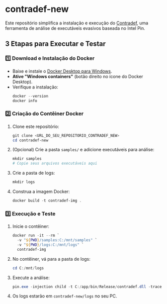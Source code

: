 
# contradef-new

Este repositório simplifica a instalação e execução do [Contradef](https://github.com/contradef/Contradef), uma ferramenta de análise de executáveis evasivos baseada no Intel Pin.

## 3 Etapas para Executar e Testar

### 1️⃣ Download e Instalação do Docker

- Baixe e instale o [Docker Desktop para Windows](https://docs.docker.com/desktop/install/windows-install/).
- **Ative "Windows containers"** (botão direito no ícone do Docker Desktop).
- Verifique a instalação:
  ```powershell
  docker --version
  docker info
  ```

### 2️⃣ Criação do Contêiner Docker

1. Clone este repositório:
   ```powershell
   git clone <URL_DO_SEU_REPOSITORIO_CONTRADEF_NEW>
   cd contradef-new
   ```
2. (Opcional) Crie a pasta `samples/` e adicione executáveis para análise:
   ```powershell
   mkdir samples
   # Copie seus arquivos executáveis aqui
   ```
3. Crie a pasta de logs:
   ```powershell
   mkdir logs
   ```
4. Construa a imagem Docker:
   ```powershell
   docker build -t contradef-img .
   ```

### 3️⃣ Execução e Teste

1. Inicie o contêiner:
   ```powershell
   docker run -it --rm `
     -v "${PWD}/samples:C:/mnt/samples" `
     -v "${PWD}/logs:C:/mnt/logs" `
     contradef-img
   ```
2. No contêiner, vá para a pasta de logs:
   ```powershell
   cd C:/mnt/logs
   ```
3. Execute a análise:
   ```powershell
   pin.exe -injection child -t C:/app/bin/Release/contradef.dll -trace_instr -trace_mem -- C:/mnt/samples/seu_programa.exe
   ```
4. Os logs estarão em `contradef-new/logs` no seu PC.
